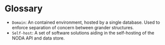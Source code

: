 # Glossary

- `Domain`: An contained environment, hosted by a single database. Used to enforce separation of concern between grander structures.
- `Self-host`: A set of software solutions aiding in the self-hosting of the NODA API and data store.



